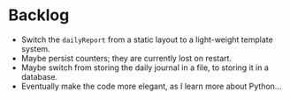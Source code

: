 # Backlog

* Switch the `dailyReport` from a static layout to a light-weight template system.
* Maybe persist counters; they are currently lost on restart.
* Maybe switch from storing the daily journal in a file, to storing it in a database.
* Eventually make the code more elegant, as I learn more about Python…
